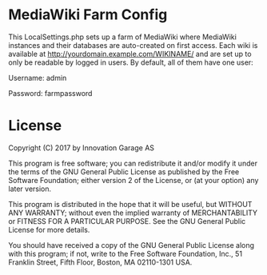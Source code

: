 # MediaWiki Farm Config

This LocalSettings.php sets up a farm of MediaWiki where MediaWiki instances and their databases are auto-created on first access. Each wiki is available at http://yourdomain.example.com/WIKINAME/ and are set up to only be readable by logged in users. By default, all of them have one user:

Username: admin

Password: farmpassword

# License

Copyright (C) 2017 by Innovation Garage AS

This program is free software; you can redistribute it and/or modify
it under the terms of the GNU General Public License as published by
the Free Software Foundation; either version 2 of the License, or
(at your option) any later version.

This program is distributed in the hope that it will be useful,
but WITHOUT ANY WARRANTY; without even the implied warranty of
MERCHANTABILITY or FITNESS FOR A PARTICULAR PURPOSE.  See the
GNU General Public License for more details.

You should have received a copy of the GNU General Public License along
with this program; if not, write to the Free Software Foundation, Inc.,
51 Franklin Street, Fifth Floor, Boston, MA 02110-1301 USA.
